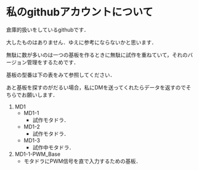 # 私のgithubアカウントについて

倉庫的扱いをしているgithubです．

大したものはありません．ゆえに参考にならないかと思います．

無駄に数が多いのは一つの基板を作るときに無駄に試作を重ねていて，それのバージョン管理をするためです．

基板の型番は下の表をみて参照してください．

あと基板を探すのがだるい場合，私にDMを送ってくれたらデータを返すのでそちらでお願いします．

1. MD1
   - MD1-1
     - 試作モタドラ．
   - MD1-2
     - 試作モタドラ．
   - MD1-3
      - 試作中モタドラ．
1. MD1-1-PWM_Base
   - モタドラにPWM信号を直で入力するための基板．
